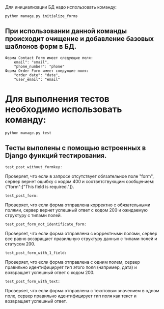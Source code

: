 

 Для инициализации БД надо использовать команду: 

    python manage.py initialize_forms
    
## При использовании данной команды происходит очищение и добавление базовых шаблонов форм в БД.
    Форма Contact Form имеет следующие поля: 
        email": "email", 
        "phone_number": "phone"
    Форма Order Form имеет следующие поля: 
        "order_date": "date", 
        "user_email": "email"

# Для выполнения тестов необходимо использовать команду:

    python manage.py test

## Тесты выполены с помощью встроенных в Django функций тестирования.

    test_post_without_formkey:

Проверяет, что если в запросе отсутствует обязательное поле "form", сервер вернет ошибку с кодом 400 и соответствующим сообщением: {"form":["This field is required."]}.

    test_post_form:

Проверяет, что если форма отправлена корректно с обязательными полями, сервер вернет успешный ответ с кодом 200 и ожидаемую структуру с типами полей.

    test_post_form_not_identificate_form:

Проверяет, что если форма отправлена с корректными полями, сервер все равно возвращает правильную структуру данных с типами полей и статусом 200.

    test_post_form_with_1_field:

Проверяет, что если форма отправлена с одним полем, сервер правильно идентифицирует тип этого поля (например, дата) и возвращает успешный ответ с кодом 200.

    test_post_form_with_text:

Проверяет, что если форма отправлена с текстовым значением в одном поле, сервер правильно идентифицирует тип поля как текст и возвращает успешный ответ.
